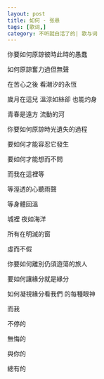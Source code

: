 ```yaml
---
layout: post
title: 如何 - 张悬
tags: [歌词,]
category: 不听就白活了的| 歌与词
---
```


你要如何原諒彼時此時的愚蠢

如何原諒奮力過但無聲

在苦心之後 看潮汐的永恆

歲月在這兒 溫涼如絲卻 也能灼身

青春是遠方 流動的河

你要如何原諒時光遺失的過程

要如何才能容忍它發生

要如何才能想而不問

而我在這裡等

等溼透的心聽雨聲

等身體回溫

城裡 夜如海洋

所有在明滅的窗

虛而不假

你要如何離別仍須遊蕩的旅人

要如何讓緣分就是緣分

如何凝視緣分看我們 的每種眼神

而我

不停的

無悔的

與你的

總有的
